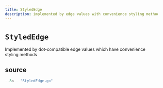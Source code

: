 ```yaml
---
title: StyledEdge
description: implemented by edge values with convenience styling methods
---
```


# `StyledEdge`

Implemented by dot-compatible edge values which have convenience styling methods

## source

```go
--8<-- "StyledEdge.go"
```
